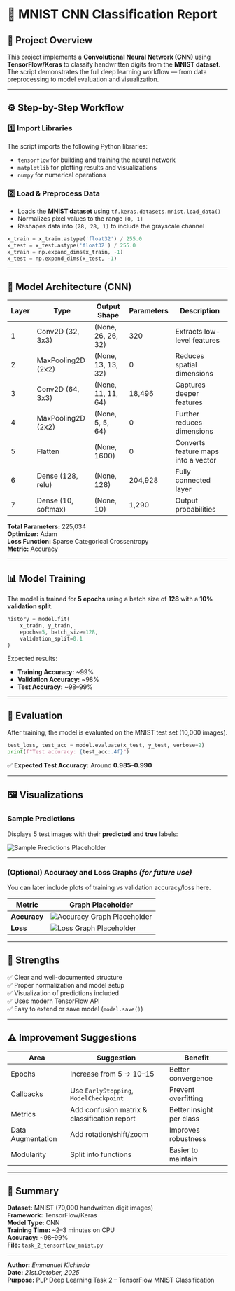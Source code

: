 # 🧠 MNIST CNN Classification Report

## 📘 Project Overview
This project implements a **Convolutional Neural Network (CNN)** using **TensorFlow/Keras** to classify handwritten digits from the **MNIST dataset**.  
The script demonstrates the full deep learning workflow — from data preprocessing to model evaluation and visualization.

---

## ⚙️ Step-by-Step Workflow

### 1️⃣ Import Libraries
The script imports the following Python libraries:
- `tensorflow` for building and training the neural network
- `matplotlib` for plotting results and visualizations
- `numpy` for numerical operations

### 2️⃣ Load & Preprocess Data
- Loads the **MNIST dataset** using `tf.keras.datasets.mnist.load_data()`  
- Normalizes pixel values to the range `[0, 1]`  
- Reshapes data into `(28, 28, 1)` to include the grayscale channel  

```python
x_train = x_train.astype('float32') / 255.0
x_test = x_test.astype('float32') / 255.0
x_train = np.expand_dims(x_train, -1)
x_test = np.expand_dims(x_test, -1)
```

---

## 🧩 Model Architecture (CNN)

| Layer | Type | Output Shape | Parameters | Description |
|--------|------|--------------|-------------|--------------|
| 1 | Conv2D (32, 3x3) | (None, 26, 26, 32) | 320 | Extracts low-level features |
| 2 | MaxPooling2D (2x2) | (None, 13, 13, 32) | 0 | Reduces spatial dimensions |
| 3 | Conv2D (64, 3x3) | (None, 11, 11, 64) | 18,496 | Captures deeper features |
| 4 | MaxPooling2D (2x2) | (None, 5, 5, 64) | 0 | Further reduces dimensions |
| 5 | Flatten | (None, 1600) | 0 | Converts feature maps into a vector |
| 6 | Dense (128, relu) | (None, 128) | 204,928 | Fully connected layer |
| 7 | Dense (10, softmax) | (None, 10) | 1,290 | Output probabilities |

**Total Parameters:** 225,034  
**Optimizer:** Adam  
**Loss Function:** Sparse Categorical Crossentropy  
**Metric:** Accuracy  

---

## 📊 Model Training
The model is trained for **5 epochs** using a batch size of **128** with a **10% validation split**.

```python
history = model.fit(
    x_train, y_train, 
    epochs=5, batch_size=128, 
    validation_split=0.1
)
```

Expected results:
- **Training Accuracy:** ~99%  
- **Validation Accuracy:** ~98%  
- **Test Accuracy:** ~98–99%

---

## 🧪 Evaluation
After training, the model is evaluated on the MNIST test set (10,000 images).

```python
test_loss, test_acc = model.evaluate(x_test, y_test, verbose=2)
print(f"Test accuracy: {test_acc:.4f}")
```

✅ **Expected Test Accuracy:** Around **0.985–0.990**  

---

## 🖼️ Visualizations

### Sample Predictions
Displays 5 test images with their **predicted** and **true** labels:

![Sample Predictions Placeholder](https://via.placeholder.com/700x250?text=Sample+Prediction+Visualization)

---

### (Optional) Accuracy and Loss Graphs *(for future use)*
You can later include plots of training vs validation accuracy/loss here.

| Metric | Graph Placeholder |
|---------|--------------------|
| **Accuracy** | ![Accuracy Graph Placeholder](https://via.placeholder.com/400x200?text=Accuracy+Graph) |
| **Loss** | ![Loss Graph Placeholder](https://via.placeholder.com/400x200?text=Loss+Graph) |

---

## 💪 Strengths

✅ Clear and well-documented structure  
✅ Proper normalization and model setup  
✅ Visualization of predictions included  
✅ Uses modern TensorFlow API  
✅ Easy to extend or save model (`model.save()`)  

---

## ⚠️ Improvement Suggestions

| Area | Suggestion | Benefit |
|------|-------------|----------|
| Epochs | Increase from 5 → 10–15 | Better convergence |
| Callbacks | Use `EarlyStopping`, `ModelCheckpoint` | Prevent overfitting |
| Metrics | Add confusion matrix & classification report | Better insight per class |
| Data Augmentation | Add rotation/shift/zoom | Improves robustness |
| Modularity | Split into functions | Easier to maintain |

---

## 🧾 Summary

**Dataset:** MNIST (70,000 handwritten digit images)  
**Framework:** TensorFlow/Keras  
**Model Type:** CNN  
**Training Time:** ~2–3 minutes on CPU  
**Accuracy:** ~98–99%  
**File:** `task_2_tensorflow_mnist.py`

---

**Author:** *Emmanuel Kichinda*  
**Date:** *21st.October, 2025*  
**Purpose:** PLP Deep Learning Task 2 – TensorFlow MNIST Classification  
